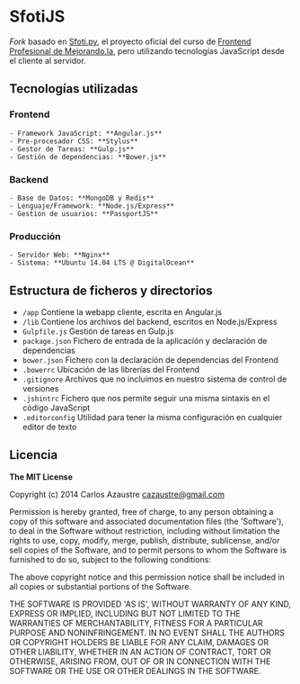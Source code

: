 # SfotiJS

*Fork* basado en [Sfoti.py](http://mejorando.la/sfotipy), el proyecto oficial del
curso de [Frontend Profesional de Mejorando.la](http://mejorando.la/frontend), pero utilizando
tecnologías JavaScript desde el cliente al servidor.

## Tecnologías utilizadas
### Frontend
	- Framework JavaScript: **Angular.js**
	- Pre-procesador CSS: **Stylus**
	- Gestor de Tareas: **Gulp.js**
	- Gestión de dependencias: **Bower.js**

### Backend
	- Base de Datos: **MongoDB y Redis**
	- Lenguaje/Framework: **Node.js/Express**
	- Gestión de usuarios: **PassportJS**

### Producción
	- Servidor Web: **Nginx**
	- Sistema: **Ubuntu 14.04 LTS @ DigitalOcean**

## Estructura de ficheros y directorios
 - `/app` Contiene la webapp cliente, escrita en Angular.js
 - `/lib` Contiene los archivos del backend, escritos en Node.js/Express
 - `Gulpfile.js` Gestión de tareas en Gulp.js
 - `package.json` Fichero de entrada de la aplicación y declaración de dependencias
 - `bower.json` Fichero con la declaración de dependencias del Frontend
 - `.bowerrc` Ubicación de las librerías del Frontend
 - `.gitignore` Archivos que no incluimos en nuestro sistema de control de versiones
 - `.jshintrc` Fichero que nos permite seguir una misma sintaxis en el código JavaScript
 - `.editorconfig` Utilidad para tener la misma configuración en cualquier editor de texto

## Licencia
**The MIT License**

Copyright (c) 2014 Carlos Azaustre <cazaustre@gmail.com>

Permission is hereby granted, free of charge, to any person obtaining
a copy of this software and associated documentation files (the
'Software'), to deal in the Software without restriction, including
without limitation the rights to use, copy, modify, merge, publish,
distribute, sublicense, and/or sell copies of the Software, and to
permit persons to whom the Software is furnished to do so, subject to
the following conditions:

The above copyright notice and this permission notice shall be
included in all copies or substantial portions of the Software.

THE SOFTWARE IS PROVIDED 'AS IS', WITHOUT WARRANTY OF ANY KIND,
EXPRESS OR IMPLIED, INCLUDING BUT NOT LIMITED TO THE WARRANTIES OF
MERCHANTABILITY, FITNESS FOR A PARTICULAR PURPOSE AND NONINFRINGEMENT.
IN NO EVENT SHALL THE AUTHORS OR COPYRIGHT HOLDERS BE LIABLE FOR ANY
CLAIM, DAMAGES OR OTHER LIABILITY, WHETHER IN AN ACTION OF CONTRACT,
TORT OR OTHERWISE, ARISING FROM, OUT OF OR IN CONNECTION WITH THE
SOFTWARE OR THE USE OR OTHER DEALINGS IN THE SOFTWARE.
